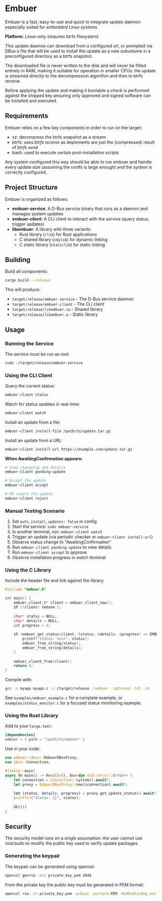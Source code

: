 # Embuer

Embuer is a fast, easy-to-use and quick to integrate update daemon especially suited for *embedded Linux systems*.

**Platform**: Linux-only (requires btrfs filesystem)

This update daemon can download from a configured url, or prompted via DBus a file that will be used to install the update as a new subvolume in a preconfigured directory as a btrfs snapshot.

The downloaded file is never written to the disk and will never be fitted entirely in RAM,
making it suitable for operation in smaller CPUs: the update is streamed directly to the decompression
algorithm and then to btrfs receive.

Before applying the update and making it bootable a check is performed against the shipped key
ansuring only approved and signed software can be installed and executed.

## Requirements

Embuer relies on a few key components in order to run on the target:
  - xz: decompress the btrfs snapshot as a stream
  - btrfs: uses *btrfs receive* as deploments are just the (compressed) result of *btrfs send*
  - bash: used to execute certain post-installation scripts

Any system configured this way should be able to run embuer and handle every update size
(assuming the rootfs is large enough) and the system is correctly configured.

## Project Structure

Embuer is organized as follows:

- **embuer-service**: A D-Bus service binary that runs as a daemon and manages system updates
- **embuer-client**: A CLI client to interact with the service (query status, trigger updates)
- **libembuer**: A library with three variants:
  - Rust library (`rlib`) for Rust applications
  - C shared library (`cdylib`) for dynamic linking
  - C static library (`staticlib`) for static linking

## Building

Build all components:

```sh
cargo build --release
```

This will produce:
- `target/release/embuer-service` - The D-Bus service daemon
- `target/release/embuer-client` - The CLI client
- `target/release/libembuer.so` - Shared library
- `target/release/libembuer.a` - Static library

## Usage

### Running the Service

The service must be run as root:

```sh
sudo ./target/release/embuer-service
```

### Using the CLI Client

Query the current status:

```sh
embuer-client status
```

Watch for status updates in real-time:

```sh
embuer-client watch
```

Install an update from a file:

```sh
embuer-client install-file /path/to/update.tar.gz
```

Install an update from a URL:

```sh
embuer-client install-url https://example.com/update.tar.gz
```

**When AwaitingConfirmation appears:**
```bash
# View changelog and details
embuer-client pending-update

# Accept the update
embuer-client accept

# OR reject the update
embuer-client reject
```

### Manual Testing Scenario

1. Set `auto_install_updates: false` in config
2. Start the service: `sudo embuer-service`
3. In another terminal, run: `embuer-client watch`
4. Trigger an update (via periodic checker or `embuer-client install-url`)
5. Observe status change to "AwaitingConfirmation"
6. Run `embuer-client pending-update` to view details
7. Run `embuer-client accept` to approve
8. Observe installation progress in watch terminal

### Using the C Library

Include the header file and link against the library:

```c
#include "embuer.h"

int main() {
    embuer_client_t* client = embuer_client_new();
    if (!client) return 1;
    
    char* status = NULL;
    char* details = NULL;
    int progress = 0;
    
    if (embuer_get_status(client, &status, &details, &progress) == EMBUER_OK) {
        printf("Status: %s\n", status);
        embuer_free_string(status);
        embuer_free_string(details);
    }
    
    embuer_client_free(client);
    return 0;
}
```

Compile with:

```sh
gcc -o myapp myapp.c -L./target/release -lembuer -lpthread -ldl -lm
```

See `examples/embuer_example.c` for a complete example, or `examples/status_monitor.c` for a focused status monitoring example.

### Using the Rust Library

Add to your `Cargo.toml`:

```toml
[dependencies]
embuer = { path = "/path/to/embuer" }
```

Use in your code:

```rust
use embuer::dbus::EmbuerDBusProxy;
use zbus::Connection;

#[tokio::main]
async fn main() -> Result<(), Box<dyn std::error::Error>> {
    let connection = Connection::system().await?;
    let proxy = EmbuerDBusProxy::new(&connection).await?;
    
    let (status, details, progress) = proxy.get_update_status().await?;
    println!("Status: {}", status);
    
    Ok(())
}
```

## Security

The security model runs on a single assumption: the user cannot use root/sudo to modify the public
key used to verify update packages.

### Generating the keypair

The keypair can be generated using openssl:

```sh
openssl genrsa -out private_key.pem 2048
```

From the private key the public key must be generated in PEM format:

```sh
openssl rsa -in private_key.pem -pubout -outform PEM -RSAPublicKey_out -out public_key_pkcs1.pem
```

